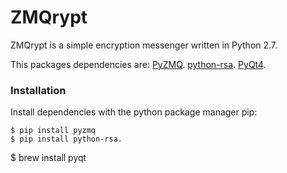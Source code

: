 # ZMQrypt

ZMQrypt is a simple encryption messenger written in Python 2.7.

This packages dependencies are:
[PyZMQ](https://github.com/zeromq/pyzmq/).
[python-rsa](https://github.com/sybrenstuvel/python-rsa/).
[PyQt4](https://wiki.python.org/moin/PyQt4).

### Installation

Install dependencies with the python package manager pip:

    $ pip install pyzmq
    $ pip install python-rsa.

$ brew install pyqt
